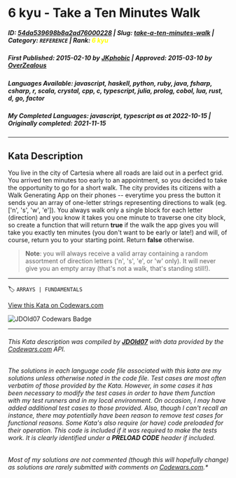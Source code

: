 # 6 kyu - Take a Ten Minutes Walk

##### **ID**: [54da539698b8a2ad76000228](https://www.codewars.com/kata/54da539698b8a2ad76000228) | **Slug**: [take-a-ten-minutes-walk](https://www.codewars.com/kata/54da539698b8a2ad76000228) | **Category**: `REFERENCE` | **Rank**: <span style="color:yellow">6 kyu</span>

##### **First Published**: 2015-02-10 ***by*** [JKphobic](https://www.codewars.com/users/JKphobic) | **Approved**: 2015-03-10 ***by*** [OverZealous](https://www.codewars.com/users/OverZealous)

##### **Languages Available**: javascript, haskell, python, ruby, java, fsharp, csharp, r, scala, crystal, cpp, c, typescript, julia, prolog, cobol, lua, rust, d, go, factor

##### **My Completed Languages**: javascript, typescript ***as at*** 2022-10-15 | **Originally completed**: 2021-11-15

---

## Kata Description


You live in the city of Cartesia where all roads are laid out in a perfect grid.  You arrived ten minutes too early to an appointment, so you decided to take the opportunity to go for a short walk.  The city provides its citizens with a Walk Generating App on their phones -- everytime you press the button it sends you an array of one-letter strings representing directions to walk (eg. ['n', 's', 'w', 'e']).  You always walk only a single block for each letter (direction) and you know it takes you one minute to traverse one city block, so create a function that will return **true** if the walk the app gives you will take you exactly ten minutes (you don't want to be early or late!) and will, of course, return you to your starting point.  Return **false** otherwise.



> **Note**: you will always receive a valid array containing a random assortment of direction letters ('n', 's', 'e', or 'w' only).  It will never give you an empty array (that's not a walk, that's standing still!).



---


🏷 `ARRAYS | FUNDAMENTALS`


[View this Kata on Codewars.com](https://www.codewars.com/kata/54da539698b8a2ad76000228)

![](https://www.codewars.com/users/jdold07/badges/large "JDOld07 Codewars Badge")

---

###### *This Kata description was compiled by [**JDOld07**](https://tpstech.dev) with data provided by the [Codewars.com](https://www.codewars.com) API.*

###### *The solutions in each language code file associated with this kata are my solutions unless otherwise noted in the code file.  Test cases are most often verbatim of those provided by the Kata.  However, in some cases it has been necessary to modify the test cases in order to have them function with my test runners and in my local environment.  On occasion, I may have added additional test cases to those provided.  Also, though I can't recall an instance, there may potentially have been reason to remove test cases for functional reasons.  Some Kata's also require (*or have*) code preloaded for their operation.  This code is included if it was required to make the tests work.  It is clearly identified under a **PRELOAD CODE** header if included.*

###### Most of my solutions are not commented (*though this will hopefully change*) as solutions are rarely submitted with comments on [Codewars.com](https://www.codewars.com).*
